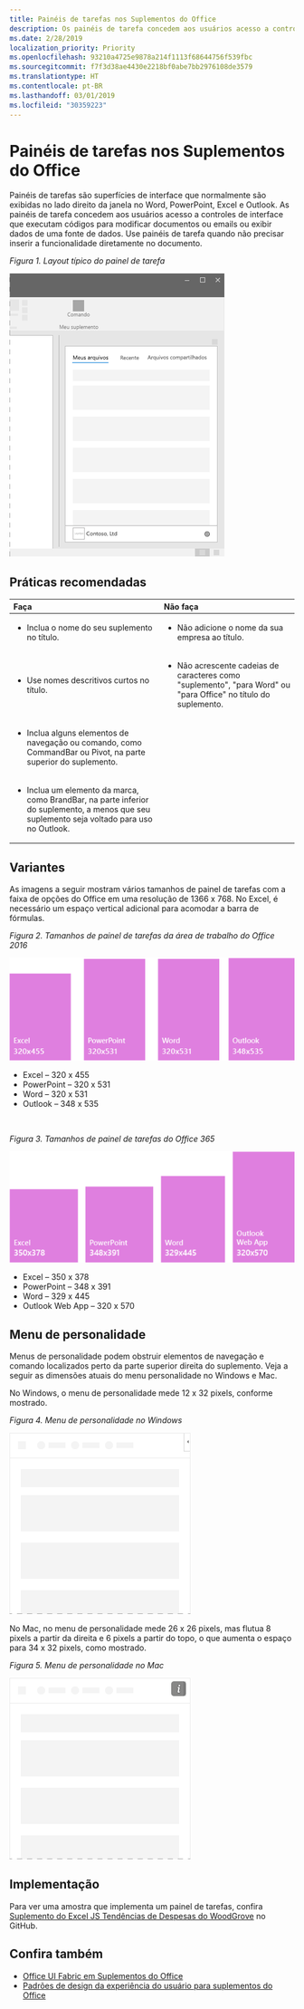 ```yaml
---
title: Painéis de tarefas nos Suplementos do Office
description: Os painéis de tarefa concedem aos usuários acesso a controles de interface que executam códigos para modificar documentos ou emails ou exibir dados de uma fonte de dados.
ms.date: 2/28/2019
localization_priority: Priority
ms.openlocfilehash: 93210a4725e9878a214f1113f68644756f539fbc
ms.sourcegitcommit: f7f3d38ae4430e2218bf0abe7bb2976108de3579
ms.translationtype: HT
ms.contentlocale: pt-BR
ms.lasthandoff: 03/01/2019
ms.locfileid: "30359223"
---
```

# <a name="task-panes-in-office-add-ins"></a>Painéis de tarefas nos Suplementos do Office
 
Painéis de tarefas são superfícies de interface que normalmente são exibidas no lado direito da janela no Word, PowerPoint, Excel e Outlook. As painéis de tarefa concedem aos usuários acesso a controles de interface que executam códigos para modificar documentos ou emails ou exibir dados de uma fonte de dados. Use painéis de tarefa quando não precisar inserir a funcionalidade diretamente no documento.

*Figura 1. Layout típico do painel de tarefa*

![Imagem exibindo um layout típico do painel de tarefas](../images/overview-with-app-task-pane.png)

## <a name="best-practices"></a>Práticas recomendadas

|**Faça**|**Não faça**|
|:-----|:--------|
|<ul><li>Inclua o nome do seu suplemento no título.</li></ul>|<ul><li>Não adicione o nome da sua empresa ao título.</li></ul>|
|<ul><li>Use nomes descritivos curtos no título.</li></ul>|<ul><li>Não acrescente cadeias de caracteres como "suplemento", "para Word" ou "para Office" no título do suplemento.</li></ul>|
|<ul><li>Inclua alguns elementos de navegação ou comando, como CommandBar ou Pivot, na parte superior do suplemento.</li></ul>||
|<ul><li>Inclua um elemento da marca, como BrandBar, na parte inferior do suplemento, a menos que seu suplemento seja voltado para uso no Outlook.</li></ul>||


## <a name="variants"></a>Variantes

As imagens a seguir mostram vários tamanhos de painel de tarefas com a faixa de opções do Office em uma resolução de 1366 x 768. No Excel, é necessário um espaço vertical adicional para acomodar a barra de fórmulas.  

*Figura 2. Tamanhos de painel de tarefas da área de trabalho do Office 2016*

![Imagem exibindo os tamanhos de painel de tarefas da área de trabalho em 1366 x 768](../images/add-in-taskpane-sizes-desktop.png)

- Excel – 320 x 455
- PowerPoint – 320 x 531
- Word – 320 x 531
- Outlook – 348 x 535

<br/>

*Figura 3. Tamanhos de painel de tarefas do Office 365*

![Imagem exibindo os tamanhos de painel de tarefas da área de trabalho em 1366 x 768](../images/add-in-taskpane-sizes-online.png)

- Excel – 350 x 378
- PowerPoint – 348 x 391
- Word – 329 x 445
- Outlook Web App – 320 x 570

## <a name="personality-menu"></a>Menu de personalidade

Menus de personalidade podem obstruir elementos de navegação e comando localizados perto da parte superior direita do suplemento. Veja a seguir as dimensões atuais do menu personalidade no Windows e Mac.

No Windows, o menu de personalidade mede 12 x 32 pixels, conforme mostrado.

*Figura 4. Menu de personalidade no Windows*

![Imagem mostrando o menu do personalidade na área de trabalho do Windows](../images/personality-menu-win.png)

No Mac, no menu de personalidade mede 26 x 26 pixels, mas flutua 8 pixels a partir da direita e 6 pixels a partir do topo, o que aumenta o espaço para 34 x 32 pixels, como mostrado.

*Figura 5. Menu de personalidade no Mac*

![Imagem mostrando o menu de personalidade na área de trabalho do Mac](../images/personality-menu-mac.png)

## <a name="implementation"></a>Implementação

Para ver uma amostra que implementa um painel de tarefas, confira [Suplemento do Excel JS Tendências de Despesas do WoodGrove](https://github.com/OfficeDev/Excel-Add-in-WoodGrove-Expense-Trends) no GitHub. 


## <a name="see-also"></a>Confira também

- [Office UI Fabric em Suplementos do Office](office-ui-fabric.md) 
- [Padrões de design da experiência do usuário para suplementos do Office](../design/ux-design-pattern-templates.md)

